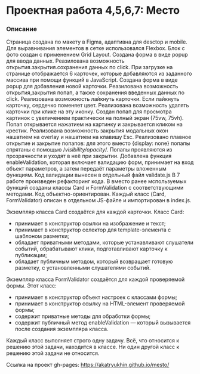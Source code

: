 # Проектная работа 4,5,6,7: Место

### Описание
Страница создана по макету в Figma, адаптивна для desctop и mobile.
Для выравнивания элементов в сетке использовался Flexbox. Блок с фото создан с применением Grid Layout.
Создана форма в виде popup для ввода данных. Реазилована возможность открытия.закрытия.сохранения данных по click.
При загрузке на странице отображается 6 карточек, которые добавляются из заданного массива при помощи функций в JavaScript.
Создана форма в виде popup для добавления новой карточки. Реазилована возможность открытия,закрытия попап, а также сохранения введенных данных по click.
Реализована возможность лайкнуть карточки. Если лайкнуть карточку, сердечко поменяет цвет.
Реализована возможность удалять карточки при клике на эту иконку.
Создан попап для просмотра картинок с увеличением практически на полный экран (75vw, 75vh). Попап открывается нажатием на картинку и закрывается кликом на крестик.
Реализована возможность закрытия модальных окон нашатием на overlay и нашатием на клавишу Esc.
Реализовано плавное открытие и закрытие попапов: для этого вместо {display: none} попапы спрятаны с помощью /*visibility/opacity*/. Попапы проявляются из прозрачности и уходят в неё при закрытии.
Добавлена функция enableValidation, которая включает валидацию форм, принимает на вход объект параметров, а затем передаёт параметры вложенным функциям. Код валидации вынесен в отдельный файл validate.js
В 7 работе произведен рефакторинг кода. В вместо ранее мспользуемых функций созданы классы Card и FormValidation с соответствующими методами.
Код объектно-ориентирован.
Каждый класс (Card, FormValidator) описан в отдельном JS-файле и импортирован в index.js.

Экземпляр класса Card создаётся для каждой карточки. Класс Card:
- принимает в конструктор ссылки на изображение и текст;
- принимает в конструктор селектор для template-элемента с шаблоном разметки;
- обладает приватными методами, которые устанавливают слушатели событий, обрабатывают клики, подготавливают карточку к публикации;
- обладает публичным методом, который возвращает готовую разметку, с установленными слушателями событий.

Экземпляр класса FormValidator создаётся для каждой проверяемой формы. Этот класс:
- принимает в конструктор объект настроек с классами формы;
- принимает в конструктор ссылку на HTML-элемент проверяемой формы;
- содержит приватные методы для обработки формы;
- содержит публичный метод enableValidation — который вызывается после создания экземпляра класса.

Каждый класс выполняет строго одну задачу. Всё, что относится к решению этой задачи, находится в классе. Ни один другой класс к решению этой задачи не относится.


Ссылка на проект gh-pages: https://akatryukhin.github.io/mesto/


